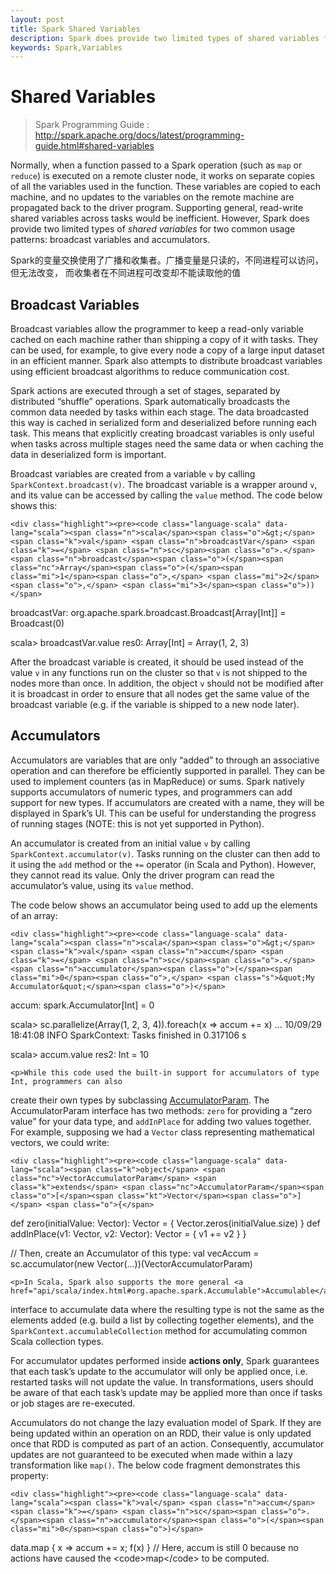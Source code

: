 ```yaml
---
layout: post
title: Spark Shared Variables
description: Spark does provide two limited types of shared variables for two common usage patterns: broadcast variables and accumulators.
keywords: Spark,Variables
---
```



Shared Variables
===============

> Spark Programming Guide : http://spark.apache.org/docs/latest/programming-guide.html#shared-variables

<p>Normally, when a function passed to a Spark operation (such as <code>map</code> or <code>reduce</code>) is executed on a
remote cluster node, it works on separate copies of all the variables used in the function. These
variables are copied to each machine, and no updates to the variables on the remote machine are
propagated back to the driver program. Supporting general, read-write shared variables across tasks
would be inefficient. However, Spark does provide two limited types of <em>shared variables</em> for two
common usage patterns: broadcast variables and accumulators.</p>
<p>Spark的变量交换使用了广播和收集者。广播变量是只读的，不同进程可以访问，但无法改变，
而收集者在不同进程可改变却不能读取他的值</p>

<h2 id="broadcast-variables">Broadcast Variables</h2>

<p>Broadcast variables allow the programmer to keep a read-only variable cached on each machine rather
than shipping a copy of it with tasks. They can be used, for example, to give every node a copy of a
large input dataset in an efficient manner. Spark also attempts to distribute broadcast variables
using efficient broadcast algorithms to reduce communication cost.</p>

<p>Spark actions are executed through a set of stages, separated by distributed &#8220;shuffle&#8221; operations.
Spark automatically broadcasts the common data needed by tasks within each stage. The data
broadcasted this way is cached in serialized form and deserialized before running each task. This
means that explicitly creating broadcast variables is only useful when tasks across multiple stages
need the same data or when caching the data in deserialized form is important.</p>

<p>Broadcast variables are created from a variable <code>v</code> by calling <code>SparkContext.broadcast(v)</code>. The
broadcast variable is a wrapper around <code>v</code>, and its value can be accessed by calling the <code>value</code>
method. The code below shows this:</p>

<div class="codetabs">


    <div class="highlight"><pre><code class="language-scala" data-lang="scala"><span class="n">scala</span><span class="o">&gt;</span> <span class="k">val</span> <span class="n">broadcastVar</span> <span class="k">=</span> <span class="n">sc</span><span class="o">.</span><span class="n">broadcast</span><span class="o">(</span><span class="nc">Array</span><span class="o">(</span><span class="mi">1</span><span class="o">,</span> <span class="mi">2</span><span class="o">,</span> <span class="mi">3</span><span class="o">))</span>
<span class="n">broadcastVar</span><span class="k">:</span> <span class="kt">org.apache.spark.broadcast.Broadcast</span><span class="o">[</span><span class="kt">Array</span><span class="o">[</span><span class="kt">Int</span><span class="o">]]</span> <span class="k">=</span> <span class="nc">Broadcast</span><span class="o">(</span><span class="mi">0</span><span class="o">)</span>

<span class="n">scala</span><span class="o">&gt;</span> <span class="n">broadcastVar</span><span class="o">.</span><span class="n">value</span>
<span class="n">res0</span><span class="k">:</span> <span class="kt">Array</span><span class="o">[</span><span class="kt">Int</span><span class="o">]</span> <span class="k">=</span> <span class="nc">Array</span><span class="o">(</span><span class="mi">1</span><span class="o">,</span> <span class="mi">2</span><span class="o">,</span> <span class="mi">3</span><span class="o">)</span></code></pre></div>

  </div>
  
  <p>After the broadcast variable is created, it should be used instead of the value <code>v</code> in any functions
run on the cluster so that <code>v</code> is not shipped to the nodes more than once. In addition, the object
<code>v</code> should not be modified after it is broadcast in order to ensure that all nodes get the same
value of the broadcast variable (e.g. if the variable is shipped to a new node later).</p>

<h2 id="accumulators">Accumulators</h2>

<p>Accumulators are variables that are only &#8220;added&#8221; to through an associative operation and can
therefore be efficiently supported in parallel. They can be used to implement counters (as in
MapReduce) or sums. Spark natively supports accumulators of numeric types, and programmers
can add support for new types. If accumulators are created with a name, they will be
displayed in Spark&#8217;s UI. This can be useful for understanding the progress of
running stages (NOTE: this is not yet supported in Python).</p>

<p>An accumulator is created from an initial value <code>v</code> by calling <code>SparkContext.accumulator(v)</code>. Tasks
running on the cluster can then add to it using the <code>add</code> method or the <code>+=</code> operator (in Scala and Python).
However, they cannot read its value.
Only the driver program can read the accumulator&#8217;s value, using its <code>value</code> method.</p>

<p>The code below shows an accumulator being used to add up the elements of an array:</p>
<div class="codetabs">

    <div class="highlight"><pre><code class="language-scala" data-lang="scala"><span class="n">scala</span><span class="o">&gt;</span> <span class="k">val</span> <span class="n">accum</span> <span class="k">=</span> <span class="n">sc</span><span class="o">.</span><span class="n">accumulator</span><span class="o">(</span><span class="mi">0</span><span class="o">,</span> <span class="s">&quot;My Accumulator&quot;</span><span class="o">)</span>
<span class="n">accum</span><span class="k">:</span> <span class="kt">spark.Accumulator</span><span class="o">[</span><span class="kt">Int</span><span class="o">]</span> <span class="k">=</span> <span class="mi">0</span>

<span class="n">scala</span><span class="o">&gt;</span> <span class="n">sc</span><span class="o">.</span><span class="n">parallelize</span><span class="o">(</span><span class="nc">Array</span><span class="o">(</span><span class="mi">1</span><span class="o">,</span> <span class="mi">2</span><span class="o">,</span> <span class="mi">3</span><span class="o">,</span> <span class="mi">4</span><span class="o">)).</span><span class="n">foreach</span><span class="o">(</span><span class="n">x</span> <span class="k">=&gt;</span> <span class="n">accum</span> <span class="o">+=</span> <span class="n">x</span><span class="o">)</span>
<span class="o">...</span>
<span class="mi">10</span><span class="o">/</span><span class="mi">09</span><span class="o">/</span><span class="mi">29</span> <span class="mi">18</span><span class="k">:</span><span class="err">41</span><span class="kt">:</span><span class="err">08</span> <span class="kt">INFO</span> <span class="kt">SparkContext:</span> <span class="kt">Tasks</span> <span class="kt">finished</span> <span class="kt">in</span> <span class="err">0</span><span class="kt">.</span><span class="err">317106</span> <span class="kt">s</span>

<span class="n">scala</span><span class="o">&gt;</span> <span class="n">accum</span><span class="o">.</span><span class="n">value</span>
<span class="n">res2</span><span class="k">:</span> <span class="kt">Int</span> <span class="o">=</span> <span class="mi">10</span></code></pre></div>

    <p>While this code used the built-in support for accumulators of type Int, programmers can also
create their own types by subclassing <a href="api/scala/index.html#org.apache.spark.AccumulatorParam">AccumulatorParam</a>.
The AccumulatorParam interface has two methods: <code>zero</code> for providing a &#8220;zero value&#8221; for your data
type, and <code>addInPlace</code> for adding two values together. For example, supposing we had a <code>Vector</code> class
representing mathematical vectors, we could write:</p>

    <div class="highlight"><pre><code class="language-scala" data-lang="scala"><span class="k">object</span> <span class="nc">VectorAccumulatorParam</span> <span class="k">extends</span> <span class="nc">AccumulatorParam</span><span class="o">[</span><span class="kt">Vector</span><span class="o">]</span> <span class="o">{</span>
  <span class="k">def</span> <span class="n">zero</span><span class="o">(</span><span class="n">initialValue</span><span class="k">:</span> <span class="kt">Vector</span><span class="o">)</span><span class="k">:</span> <span class="kt">Vector</span> <span class="o">=</span> <span class="o">{</span>
    <span class="nc">Vector</span><span class="o">.</span><span class="n">zeros</span><span class="o">(</span><span class="n">initialValue</span><span class="o">.</span><span class="n">size</span><span class="o">)</span>
  <span class="o">}</span>
  <span class="k">def</span> <span class="n">addInPlace</span><span class="o">(</span><span class="n">v1</span><span class="k">:</span> <span class="kt">Vector</span><span class="o">,</span> <span class="n">v2</span><span class="k">:</span> <span class="kt">Vector</span><span class="o">)</span><span class="k">:</span> <span class="kt">Vector</span> <span class="o">=</span> <span class="o">{</span>
    <span class="n">v1</span> <span class="o">+=</span> <span class="n">v2</span>
  <span class="o">}</span>
<span class="o">}</span>

<span class="c1">// Then, create an Accumulator of this type:</span>
<span class="k">val</span> <span class="n">vecAccum</span> <span class="k">=</span> <span class="n">sc</span><span class="o">.</span><span class="n">accumulator</span><span class="o">(</span><span class="k">new</span> <span class="nc">Vector</span><span class="o">(...))(</span><span class="nc">VectorAccumulatorParam</span><span class="o">)</span></code></pre></div>

    <p>In Scala, Spark also supports the more general <a href="api/scala/index.html#org.apache.spark.Accumulable">Accumulable</a>
interface to accumulate data where the resulting type is not the same as the elements added (e.g. build
a list by collecting together elements), and the <code>SparkContext.accumulableCollection</code> method for accumulating
common Scala collection types.</p>

  </div>
  
  <p>For accumulator updates performed inside <b>actions only</b>, Spark guarantees that each task&#8217;s update to the accumulator
will only be applied once, i.e. restarted tasks will not update the value. In transformations, users should be aware
of that each task&#8217;s update may be applied more than once if tasks or job stages are re-executed.</p>

<p>Accumulators do not change the lazy evaluation model of Spark. If they are being updated within an operation on an RDD, their value is only updated once that RDD is computed as part of an action. Consequently, accumulator updates are not guaranteed to be executed when made within a lazy transformation like <code>map()</code>. The below code fragment demonstrates this property:</p>

<div class="codetabs">

<div data-lang="scala">

    <div class="highlight"><pre><code class="language-scala" data-lang="scala"><span class="k">val</span> <span class="n">accum</span> <span class="k">=</span> <span class="n">sc</span><span class="o">.</span><span class="n">accumulator</span><span class="o">(</span><span class="mi">0</span><span class="o">)</span>
<span class="n">data</span><span class="o">.</span><span class="n">map</span> <span class="o">{</span> <span class="n">x</span> <span class="k">=&gt;</span> <span class="n">accum</span> <span class="o">+=</span> <span class="n">x</span><span class="o">;</span> <span class="n">f</span><span class="o">(</span><span class="n">x</span><span class="o">)</span> <span class="o">}</span>
<span class="c1">// Here, accum is still 0 because no actions have caused the &lt;code&gt;map&lt;/code&gt; to be computed.</span></code></pre></div>

  </div>
